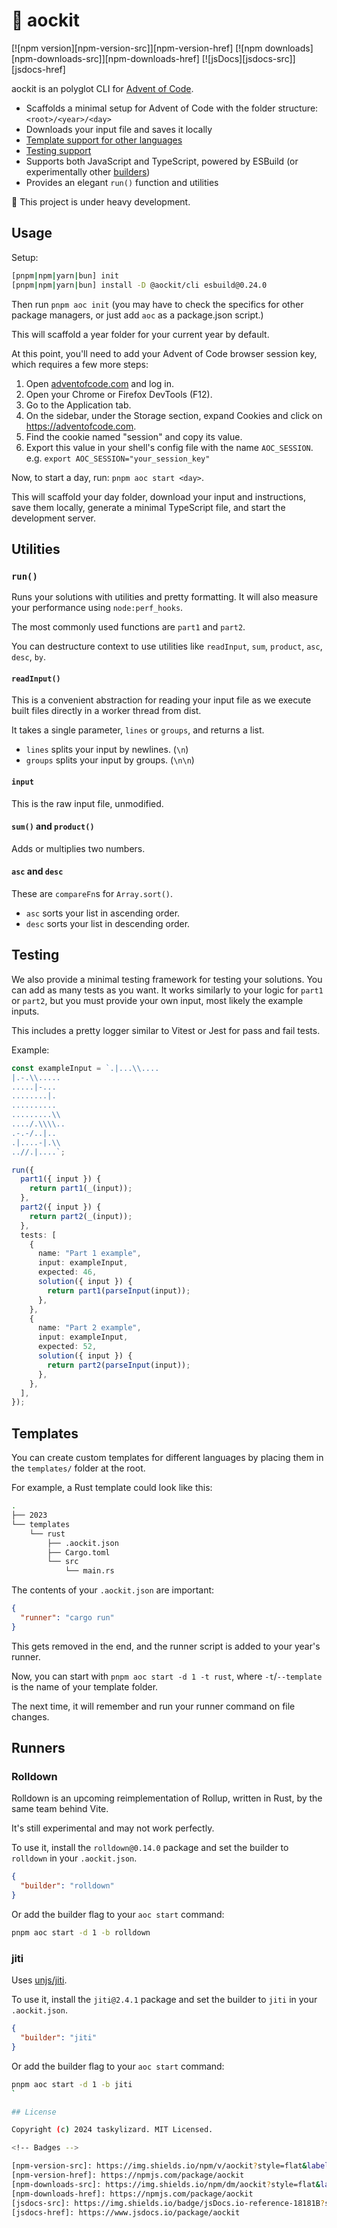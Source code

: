 # 🎄 aockit

[![npm version][npm-version-src]][npm-version-href]
[![npm downloads][npm-downloads-src]][npm-downloads-href] [![jsDocs][jsdocs-src]][jsdocs-href]

aockit is an polyglot CLI for [Advent of Code](https://adventofcode.com).

- Scaffolds a minimal setup for Advent of Code with the folder structure: `<root>/<year>/<day>`
- Downloads your input file and saves it locally
- [Template support for other languages](#templates)
- [Testing support](#testing)
- Supports both JavaScript and TypeScript, powered by ESBuild (or experimentally other [builders](#builders))
- Provides an elegant `run()` function and utilities

🚧 This project is under heavy development.

## Usage

Setup:

```sh
[pnpm|npm|yarn|bun] init
[pnpm|npm|yarn|bun] install -D @aockit/cli esbuild@0.24.0
```

Then run `pnpm aoc init` (you may have to check the specifics for other package managers, or just add `aoc` as a package.json script.)

This will scaffold a year folder for your current year by default.

At this point, you'll need to add your Advent of Code browser session key, which requires a few more steps:

1. Open [adventofcode.com](https://adventofcode.com) and log in.
2. Open your Chrome or Firefox DevTools (F12).
3. Go to the Application tab.
4. On the sidebar, under the Storage section, expand Cookies and click on https://adventofcode.com.
5. Find the cookie named "session" and copy its value.
6. Export this value in your shell's config file with the name `AOC_SESSION`.
   e.g. `export AOC_SESSION="your_session_key"`

Now, to start a day, run: `pnpm aoc start <day>`.

This will scaffold your day folder, download your input and instructions, save them locally, generate a minimal TypeScript file, and start the development server.

## Utilities

### `run()`

Runs your solutions with utilities and pretty formatting. It will also measure your performance using `node:perf_hooks`.

The most commonly used functions are `part1` and `part2`.

You can destructure context to use utilities like `readInput`, `sum`, `product`, `asc`, `desc`, `by`.

#### `readInput()`

This is a convenient abstraction for reading your input file as we execute built files directly in a worker thread from dist.

It takes a single parameter, `lines` or `groups`, and returns a list.

- `lines` splits your input by newlines. (`\n`)
- `groups` splits your input by groups. (`\n\n`)

#### `input`

This is the raw input file, unmodified.

#### `sum()` and `product()`

Adds or multiplies two numbers.

#### `asc` and `desc`

These are `compareFn`s for `Array.sort()`.

- `asc` sorts your list in ascending order.
- `desc` sorts your list in descending order.

## Testing

We also provide a minimal testing framework for testing your solutions. You can add as many tests as you want. It works similarly to your logic for `part1` or `part2`, but you must provide your own input, most likely the example inputs.

This includes a pretty logger similar to Vitest or Jest for pass and fail tests.

Example:

```ts
const exampleInput = `.|...\\....
|.-.\\.....
.....|-...
........|.
..........
.........\\
..../.\\\\..
.-.-/..|..
.|....-|.\\
..//.|....`;

run({
  part1({ input }) {
    return part1(_(input));
  },
  part2({ input }) {
    return part2(_(input));
  },
  tests: [
    {
      name: "Part 1 example",
      input: exampleInput,
      expected: 46,
      solution({ input }) {
        return part1(parseInput(input));
      },
    },
    {
      name: "Part 2 example",
      input: exampleInput,
      expected: 52,
      solution({ input }) {
        return part2(parseInput(input));
      },
    },
  ],
});
```

## Templates

You can create custom templates for different languages by placing them in the `templates/` folder at the root.

For example, a Rust template could look like this:

```sh
.
├── 2023
└── templates
    └── rust
        ├── .aockit.json
        ├── Cargo.toml
        └── src
            └── main.rs
```

The contents of your `.aockit.json` are important:

```json
{
  "runner": "cargo run"
}
```

This gets removed in the end, and the runner script is added to your year's runner.

Now, you can start with `pnpm aoc start -d 1 -t rust`, where `-t`/`--template` is the name of your template folder.

The next time, it will remember and run your runner command on file changes.

## Runners

### Rolldown

Rolldown is an upcoming reimplementation of Rollup, written in Rust, by the same team behind Vite.

It's still experimental and may not work perfectly.

To use it, install the `rolldown@0.14.0` package and set the builder to `rolldown` in your `.aockit.json`.

```json
{
  "builder": "rolldown"
}
```

Or add the builder flag to your `aoc start` command:

```sh
pnpm aoc start -d 1 -b rolldown
```

### jiti

Uses [unjs/jiti](https;//github.com/unjs/jiti).

To use it, install the `jiti@2.4.1` package and set the builder to `jiti` in your `.aockit.json`.

```json
{
  "builder": "jiti"
}
```

Or add the builder flag to your `aoc start` command:

```sh
pnpm aoc start -d 1 -b jiti
`

## License

Copyright (c) 2024 taskylizard. MIT Licensed.

<!-- Badges -->

[npm-version-src]: https://img.shields.io/npm/v/aockit?style=flat&labelColor=f38ba8&color=585b70&logoColor=white
[npm-version-href]: https://npmjs.com/package/aockit
[npm-downloads-src]: https://img.shields.io/npm/dm/aockit?style=flat&labelColor=f38ba8&color=585b70&logoColor=white
[npm-downloads-href]: https://npmjs.com/package/aockit
[jsdocs-src]: https://img.shields.io/badge/jsDocs.io-reference-18181B?style=flat&labelColor=f38ba8&color=585b70&logoColor=white
[jsdocs-href]: https://www.jsdocs.io/package/aockit
```
